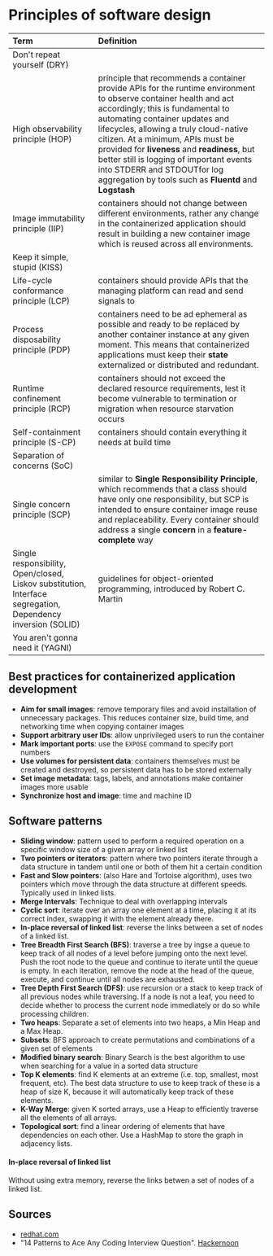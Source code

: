 # Principles of software design

Term                                    | Definition 
:---                                    | :---
Don't repeat yourself (DRY)             | 
High observability principle (HOP)      | principle that recommends a container provide APIs for the runtime environment to observe container health and act accordingly; this is fundamental to automating container updates and lifecycles, allowing a truly cloud-native citizen. At a minimum, APIs must be provided for __liveness__ and __readiness__, but better still is logging of important events into STDERR and STDOUTfor log aggregation by tools such as __Fluentd__ and __Logstash__
Image immutability principle (IIP)      | containers should not change between different environments, rather any change in the containerized application should result in building a new container image which is reused across all environments.
Keep it simple, stupid (KISS)           | 
Life-cycle conformance principle (LCP)  | containers should provide APIs that the managing platform can read and send signals to
Process disposability principle (PDP)   | containers need to be ad ephemeral as possible and ready to be replaced by another container instance at any given moment. This means that containerized applications must keep their __state__ externalized or distributed and redundant.
Runtime confinement principle (RCP)     | containers should not exceed the declared resource requirements, lest it become vulnerable to termination or migration when resource starvation occurs
Self-containment principle (S-CP)       | containers should contain everything it needs at build time 
Separation of concerns (SoC)            | 
Single concern principle (SCP)          | similar to __Single Responsibility Principle__, which recommends that a class should have only one responsibility, but  SCP is intended to ensure container image reuse and replaceability. Every container should address a single __concern__ in a __feature-complete__ way 
Single responsibility, Open/closed, Liskov substitution, Interface segregation, Dependency inversion (SOLID) | guidelines for object-oriented programming, introduced by Robert C. Martin
You aren't gonna need it (YAGNI)        | 

## Best practices for containerized application development
  - __Aim for small images__: remove temporary files and avoid installation of unnecessary packages. This reduces container size, build time, and networking time when copying container images
  - __Support arbitrary user IDs__: allow unprivileged users to run the container
  - __Mark important ports__: use the `EXPOSE` command to specify port numbers
  - __Use volumes for persistent data__: containers themselves must be created and destroyed, so persistent data has to be stored externally
  - __Set image metadata__: tags, labels, and annotations make container images more usable
  - __Synchronize host and image__: time and machine ID

## Software patterns
  - **Sliding window**: pattern used to perform a required operation on a specific window size of a given array or linked list 
  - **Two pointers or iterators**: pattern where two pointers iterate through a data structure in tandem until one or both of them hit a certain condition 
  - **Fast and Slow pointers**: (also Hare and Tortoise algorithm), uses two pointers which move through the data structure at different speeds. Typically used in linked lists.
  - **Merge Intervals**: Technique to deal with overlapping intervals 
  - **Cyclic sort**: iterate over an array one element at a time, placing it at its correct index, swapping it with the element already there.
  - **In-place reversal of linked list**: reverse the links between a set of nodes of a linked list.
  - **Tree Breadth First Search (BFS)**: traverse a tree by ingse a queue to keep track of all nodes of a level before jumping onto the next level. Push the root node to the queue and continue to iterate until the queue is empty. In each iteration, remove the node at the head of the queue, execute, and continue until all nodes are exhausted.
  - **Tree Depth First Search (DFS)**: use recursion or a stack to keep track of all previous nodes while traversing. If a node is not a leaf, you need to decide whether to process the current node immediately or do so while processing children.
  - **Two heaps**: Separate a set of elements into two heaps, a Min Heap and a Max Heap.
  - **Subsets**: BFS approach to create permutations and combinations of a given set of elements
  - **Modified binary search**: Binary Search is the best algorithm to use when searching for a value in a sorted data structure
  - **Top K elements**: find K elements at an extreme (i.e. top, smallest, most frequent, etc). The best data structure to use to keep track of these is a heap of size K, because it will automatically keep track of these elements.
  - **K-Way Merge**: given K sorted arrays, use a Heap to efficiently traverse all the elements of all arrays.
  - **Topological sort**: find a linear ordering of elements that have dependencies on each other. Use a HashMap to store the graph in adjacency lists.

#### In-place reversal of linked list
Without using extra memory, reverse the links betwen a set of nodes of a linked list.

## Sources
  - [redhat.com](https://www.redhat.com/en/resources/cloud-native-container-design-whitepaper?sc_cid=70160000001273HAAQ)
  - "14 Patterns to Ace Any Coding Interview Question". [Hackernoon](https://hackernoon.com/14-patterns-to-ace-any-coding-interview-question-c5bb3357f6ed?source=rss)